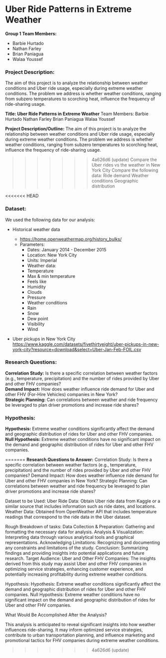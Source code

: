 # Uber Ride Patterns in Extreme Weather

**Group 1 Team Members:**

* Barbie Hurtado
* Nathan Farley
* Brian Paniagua
* Walaa Youssef

### **Project Description:**
The aim of this project is to analyze the relationship between weather conditions and Uber ride
usage, especially during extreme weather conditions. The problem we address is whether weather conditions, ranging from subzero temperatures to scorching heat, influence the frequency of ride-sharing usage. 

**Title: Uber Ride Patterns in Extreme Weather**
Team Members:
Barbie Hurtado
Nathan Farley
Brian Paniagua
Walaa Youssef

**Project Description/Outline:**
The aim of this project is to analyze the relationship between weather conditions and Uber ride usage, especially during extreme weather conditions. The problem we address is whether weather conditions, ranging from subzero temperatures to scorching heat, influence the frequency of ride-sharing usage. 
>>>>>>> 4a626d6 (update)
Compare the Uber rides vs the weather in New York City
Compare the following data:
Ride demand 
Weather conditions
Geographic distribution

<<<<<<< HEAD
### **Dataset:**
We used the following data for our analysis:
* Historical weather data 
  * https://home.openweathermap.org/history_bulks/
  * Parameters:
    * Dates: January 2014 - December 2015
    * Location: New York City
    * Units: Imperial
    * Weather data:
    * Temperature
    * Max & min temperature
    * Feels like
    * Humidity
    * Clouds
    * Pressure
    * Weather conditions
    * Rain
    * Snow
    * Dew point
    * Visibility
    * Wind

* Uber pickups in New York City https://www.kaggle.com/datasets/fivethirtyeight/uber-pickups-in-new-york-city?resource=download&select=Uber-Jan-Feb-FOIL.csv 

### Research Questions:
**Correlation Study:** Is there a specific correlation between weather factors (e.g., temperature, precipitation) and the number of rides provided by Uber and other FHV companies?\
**Demand Impact:** How does weather influence ride demand for Uber and other FHV (For-Hire Vehicles) companies in New York?\
**Strategic Planning:** Can correlations between weather and ride frequency be leveraged to plan driver promotions and increase ride shares?

### Hypothesis:
**Hypothesis:** Extreme weather conditions significantly affect the demand and geographic distribution of rides for Uber and other FHV companies.\
**Null Hypothesis:** Extreme weather conditions have no significant impact on the demand and geographic distribution of rides for Uber and other FHV companies.

=======
**Research Questions to Answer:**
Correlation Study: Is there a specific correlation between weather factors (e.g., temperature, precipitation) and the number of rides provided by Uber and other FHV companies?
Demand Impact: How does weather influence ride demand for Uber and other FHV companies in New York?
Strategic Planning: Can correlations between weather and ride frequency be leveraged to plan driver promotions and increase ride shares?

Dataset to be Used:
Uber Ride Data: Obtain Uber ride data from Kaggle or a similar source that includes information such as ride dates, and locations.
Weather Data: Obtained from OpenWeather API that includes temperature readings that correspond to the ride data in the Uber dataset.

Rough Breakdown of tasks:
Data Collection & Preparation: Gathering and formatting the necessary data for analysis.
Analysis & Visualization: Interpreting data through various analytical tools and graphical representations.
Acknowledging Limitations: Recognizing and documenting any constraints and limitations of the study.
Conclusion: Summarizing findings and providing insights into potential applications and future research.
Target Audience:
Uber and Other FHV Companies: The insights derived from this study may assist Uber and other FHV companies in optimizing service strategies, enhancing customer experience, and potentially increasing profitability during extreme weather conditions.

Hypothesis:
Hypothesis: Extreme weather conditions significantly affect the demand and geographic distribution of rides for Uber and other FHV companies.
Null Hypothesis: Extreme weather conditions have no significant impact on the demand and geographic distribution of rides for Uber and other FHV companies.

What Would Be Accomplished After the Analysis?

This analysis is anticipated to reveal significant insights into how weather influences ride-sharing. It may inform optimized service strategies, contribute to urban transportation planning, and influence marketing and promotional tactics for FHV companies during extreme weather conditions.
>>>>>>> 4a626d6 (update)

